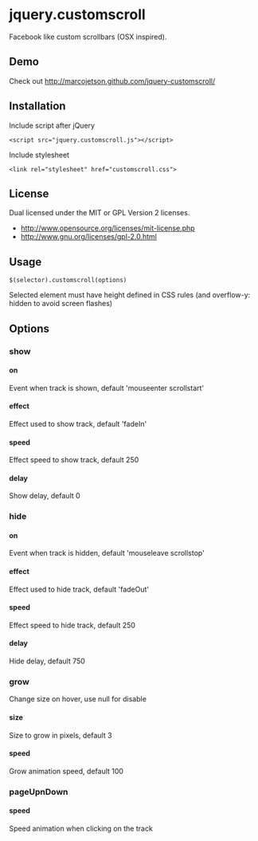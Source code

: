 # jquery.customscroll

Facebook like custom scrollbars (OSX inspired).

## Demo

Check out http://marcojetson.github.com/jquery-customscroll/

## Installation

Include script after jQuery

    <script src="jquery.customscroll.js"></script>

Include stylesheet

    <link rel="stylesheet" href="customscroll.css">

## License

Dual licensed under the MIT or GPL Version 2 licenses.
- http://www.opensource.org/licenses/mit-license.php
- http://www.gnu.org/licenses/gpl-2.0.html

## Usage

    $(selector).customscroll(options)

Selected element must have height defined in CSS rules (and overflow-y: hidden to avoid screen flashes)

## Options

### show

#### on
Event when track is shown, default 'mouseenter scrollstart'

#### effect
Effect used to show track, default 'fadeIn'

#### speed
Effect speed to show track, default 250

#### delay
Show delay, default 0

### hide

#### on
Event when track is hidden, default 'mouseleave scrollstop'

#### effect
Effect used to hide track, default 'fadeOut'

#### speed
Effect speed to hide track, default 250

#### delay
Hide delay, default 750

### grow
Change size on hover, use null for disable

#### size
Size to grow in pixels, default 3

#### speed
Grow animation speed, default 100

### pageUpnDown

#### speed
Speed animation when clicking on the track